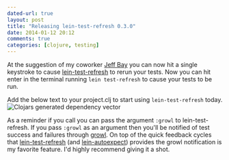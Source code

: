 ```yaml
---
dated-url: true
layout: post
title: "Releasing lein-test-refresh 0.3.0"
date: 2014-01-12 20:12
comments: true
categories: [clojure, testing]
---
```


At the suggestion of my coworker [Jeff Bay](http://www.xpteam.com/) you can now hit a single keystroke to cause [lein-test-refresh](https://github.com/jakemcc/lein-test-refresh) to rerun your tests.
Now you can hit enter in the terminal running `lein test-refresh` to cause your tests to be run.

Add the below text to your project.clj to start using `lein-test-refresh` today.
![Clojars generated dependency vector](https://clojars.org/com.jakemccrary/lein-test-refresh/latest-version.svg)

As a reminder if you call you can pass the argument `:growl` to lein-test-refresh.
If you pass `:growl` as an argument then you'll be notified of test success and failures through [growl](http://growl.info/).
On top of the quick feedback cycles that [lein-test-refresh](https://github.com/jakemcc/lein-test-refresh) (and [lein-autoexpect](https://github.com/jakemcc/lein-autoexpect)) provides the growl notification is my favorite feature.
I'd highly recommend giving it a shot.